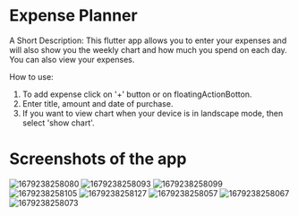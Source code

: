 # Expense Planner

A Short Description: 
This flutter app allows you to enter your expenses and will also show you the weekly chart and how much you spend on each day. You can also view your expenses.

How to use:
1. To add expense click on '+' button or on floatingActionBotton.
2. Enter title, amount and date of purchase.
3. If you want to view chart when your device is in landscape mode, then select 'show chart'.

# Screenshots of the app

![1679238258080](https://user-images.githubusercontent.com/96539582/226185442-599a86d7-7b9e-45c7-b2fc-a35e48b9998d.jpg{width=40px})
![1679238258093](https://user-images.githubusercontent.com/96539582/226185445-5b517b5c-afdf-49e8-bd7f-e5cfe58fe370.jpg)
![1679238258099](https://user-images.githubusercontent.com/96539582/226185447-3a0cf6f1-d015-416e-9eeb-5848b1b2561c.jpg)
![1679238258105](https://user-images.githubusercontent.com/96539582/226185448-43ac2123-a268-444c-b9d3-cde14318397d.jpg)
![1679238258127](https://user-images.githubusercontent.com/96539582/226185450-8d744e4a-7268-4642-825a-98bd7adb660d.jpg)
![1679238258057](https://user-images.githubusercontent.com/96539582/226185452-f0086bec-7095-4d84-834e-aa717872cf0d.jpg)
![1679238258067](https://user-images.githubusercontent.com/96539582/226185453-9da1be2a-0a22-4bea-95d9-30143396f384.jpg)
![1679238258073](https://user-images.githubusercontent.com/96539582/226185456-260019b9-8c3c-4875-bc12-f409af1dd700.jpg)
